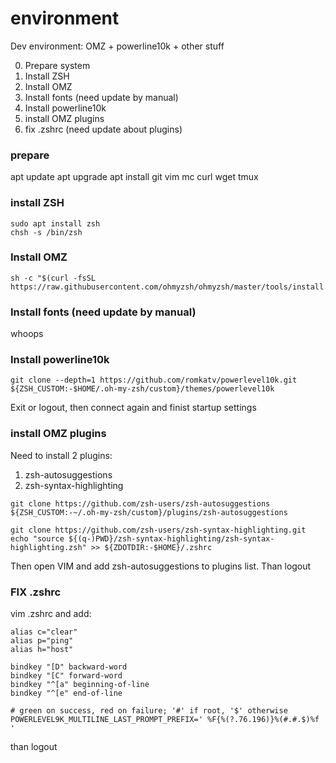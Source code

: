 # environment
Dev environment: OMZ + powerline10k + other stuff

0. Prepare system
1. Install ZSH
2. Install OMZ
3. Install fonts (need update by manual)
4. Install powerline10k
5. install OMZ plugins
6. fix .zshrc (need update about plugins)

### prepare
apt update
apt upgrade
apt install git vim mc curl wget tmux

### install ZSH
```shell 
sudo apt install zsh
chsh -s /bin/zsh
```

### Install OMZ
```shell
sh -c "$(curl -fsSL https://raw.githubusercontent.com/ohmyzsh/ohmyzsh/master/tools/install.sh)"
```

### Install fonts (need update by manual)
whoops

### Install powerline10k
```shell
git clone --depth=1 https://github.com/romkatv/powerlevel10k.git ${ZSH_CUSTOM:-$HOME/.oh-my-zsh/custom}/themes/powerlevel10k
```
Exit or logout, then connect again and finist startup settings

### install OMZ plugins
Need to install 2 plugins:
1. zsh-autosuggestions
2. zsh-syntax-highlighting

```shell
git clone https://github.com/zsh-users/zsh-autosuggestions ${ZSH_CUSTOM:-~/.oh-my-zsh/custom}/plugins/zsh-autosuggestions

git clone https://github.com/zsh-users/zsh-syntax-highlighting.git
echo "source ${(q-)PWD}/zsh-syntax-highlighting/zsh-syntax-highlighting.zsh" >> ${ZDOTDIR:-$HOME}/.zshrc
```
Then open VIM and add zsh-autosuggestions to plugins list. 
Than logout

### FIX .zshrc
vim .zshrc and add:

```
alias c="clear"
alias p="ping"
alias h="host"

bindkey "[D" backward-word
bindkey "[C" forward-word
bindkey "^[a" beginning-of-line
bindkey "^[e" end-of-line

# green on success, red on failure; '#' if root, '$' otherwise
POWERLEVEL9K_MULTILINE_LAST_PROMPT_PREFIX=' %F{%(?.76.196)}%(#.#.$)%f '
```

than logout